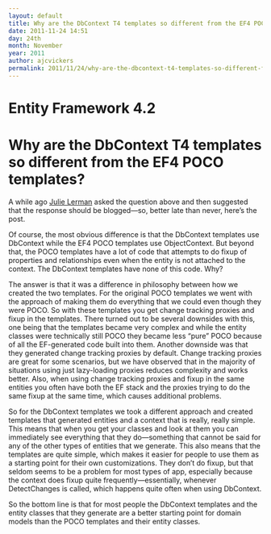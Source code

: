 ```yaml
---
layout: default
title: Why are the DbContext T4 templates so different from the EF4 POCO templates?
date: 2011-11-24 14:51
day: 24th
month: November
year: 2011
author: ajcvickers
permalink: 2011/11/24/why-are-the-dbcontext-t4-templates-so-different-from-the-ef4-poco-templates/
---
```


# Entity Framework 4.2
# Why are the DbContext T4 templates so different from the EF4 POCO templates?

<p>A while ago <a href="http://thedatafarm.com/blog/">Julie Lerman</a> asked the question above and then suggested that the response should be blogged—so, better late than never, here’s the post.</p><p>Of course, the most obvious difference is that the DbContext templates use DbContext while the EF4 POCO templates use ObjectContext. But beyond that, the POCO templates have a lot of code that attempts to do fixup of properties and relationships even when the entity is not attached to the context. The DbContext templates have none of this code. Why?</p>  <p>The answer is that it was a difference in philosophy between how we created the two templates. For the original POCO templates we went with the approach of making them do everything that we could even though they were POCO. So with these templates you get change tracking proxies and fixup in the templates. There turned out to be several downsides with this, one being that the templates became very complex and while the entity classes were technically still POCO they became less “pure” POCO because of all the EF-generated code built into them. Another downside was that they generated change tracking proxies by default. Change tracking proxies are great for some scenarios, but we have observed that in the majority of situations using just lazy-loading proxies reduces complexity and works better. Also, when using change tracking proxies and fixup in the same entities you often have both the EF stack and the proxies trying to do the same fixup at the same time, which causes additional problems. </p>  <p>So for the DbContext templates we took a different approach and created templates that generated entities and a context that is really, really simple. This means that when you get your classes and look at them you can immediately see everything that they do—something that cannot be said for any of the other types of entities that we generate. This also means that the templates are quite simple, which makes it easier for people to use them as a starting point for their own customizations. They don’t do fixup, but that seldom seems to be a problem for most types of app, especially because the context does fixup quite frequently—essentially, whenever DetectChanges is called, which happens quite often when using DbContext. </p>  <p>So the bottom line is that for most people the DbContext templates and the entity classes that they generate are a better starting point for domain models than the POCO templates and their entity classes. </p> 
